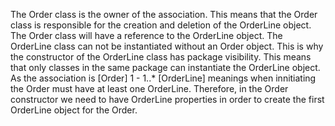 The Order class is the owner of the association. This means that the Order class is responsible for the creation and deletion of the OrderLine object. The Order class will have a reference to the OrderLine object. The OrderLine class can not be instantiated without an Order object.
This is why the constructor of the OrderLine class has package visibility. This means that only classes in the same package can instantiate the OrderLine object.
As the association is [Order] 1 - 1..* [OrderLine] meanings when innitiating the Order must have at least one OrderLine. Therefore, in the Order constructor we need to have OrderLine properties in order to create the first OrderLine object for the Order.

